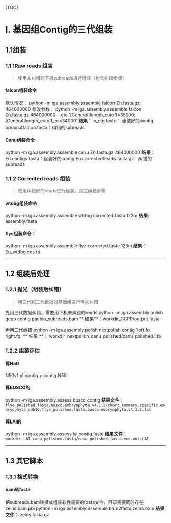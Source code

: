 [TOC]

# I. 基因组Contig的三代组装
## 1.1组装

### 1.1.1Raw reads 组装
> 使用未纠错的下机subreads进行组装（包含纠错步骤）

#### falcon组装命令
默认情况：
python -m iga.assembly.assemble falcon  Zn.fasta.gz  464000000
修改参数：
python -m iga.assembly.assemble falcon  Zn.fasta.gz  464000000 --etc '[General]length_cutoff=35000;[General]length_cutoff_pr=34000'
**结果**： 
p_ctg.fasta： 组装好的contig
preads4falcon.fasta：纠错的subreads

#### Canu组装命令
python -m iga.assembly.assemble canu  Zn.fasta.gz  464000000
**结果**：
Eu.contigs.fasta：组装好的contig
Eu.correctedReads.fasta.gz：纠错的subreads

### 1.1.2 Corrected reads 组装

> 使用纠错好的reads进行组装，跳过纠错步骤

#### wtdbg组装命令
python -m iga.assembly.assemble wtdbg corrected.fasta 123m
**结果**: assembly.fasta

#### flye组装命令：
python -m iga.assembly.assemble flye corrected.fasta 123m
**结果**：Eu_wtdbg.cns.fa

---

## 1.2 组装后处理

### 1.2.1 抛光（组装后纠错）
> 用三代和二代数据对基因组进行再次纠错

先用三代数据纠错，需要用下机未纠错的reads
python -m iga.assembly.polish gcpp contig pacbio_subreads.bam
** 结果**：workdir_GCPP/output.fasta

再用二代纠错
python -m iga.assembly.polish nextpolish contig 'left.fq right.fq'
** 结果 **： workdir_nextpolish_canu_polished/canu_polished.1.fa

### 1.2.2 组装评估
#### 算N50
N50v1.pl contig > contig.N50

#### 算BUSCO的
python -m iga.assembly.assess busco contig
**结果文件**：`flye_polished.fasta.busco.embryophyta.v4.1.2/short_summary.specific.embryophyta_odb10.flye_polished.fasta.busco.embryophyta.v4.1.2.txt`
#### 算LAI的

python -m iga.assembly.assess lai contig.fasta
**结果文件**：`workdir_LAI_canu_polished.fasta/canu_polished.fasta.mod.out.LAI`


---

## 1.3 其它脚本
### 1.3.1 格式转换
#### bam转fasta
把subreads.bam转换成组装软件需要的fasta文件，目录需要同时存在 zeins.bam.pbi
python -m iga.assembly.assemble bam2fastq zeins.bam
**结果文件**： zeins.fasta.gz

